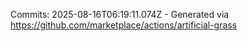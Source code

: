 Commits: 2025-08-16T06:19:11.074Z - Generated via https://github.com/marketplace/actions/artificial-grass
<br>

